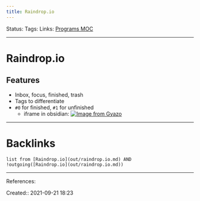 ```yaml
---
title: Raindrop.io
---
```

Status: 
Tags: 
Links: [Programs MOC](out/programs-moc.md)
___
# Raindrop.io
## Features
- Inbox, focus, finished, trash
- Tags to differentiate
- `#0` for finished, `#1` for unfinished
	- iframe in obsidian: [![Image from Gyazo](https://i.gyazo.com/ba398bd8c87f32ab9f3dd82afe70f2c2.png)](https://gyazo.com/ba398bd8c87f32ab9f3dd82afe70f2c2)
___
# Backlinks
```dataview
list from [Raindrop.io](out/raindrop.io.md) AND !outgoing([Raindrop.io](out/raindrop.io.md))
```
___
References:

Created:: 2021-09-21 18:23
